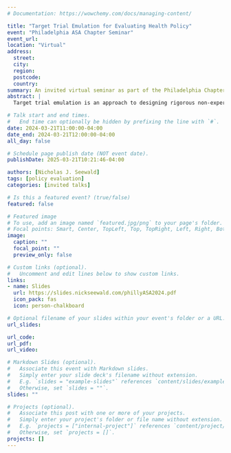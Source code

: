 ```yaml
---
# Documentation: https://wowchemy.com/docs/managing-content/

title: "Target Trial Emulation for Evaluating Health Policy"
event: "Philadelphia ASA Chapter Seminar"
event_url:
location: "Virtual"
address:
  street:
  city:
  region:
  postcode:
  country:
summary: An invited virtual seminar as part of the Philadelphia Chapter of the American Statistical Association's monthly webinar series.
abstract: |
  Target trial emulation is an approach to designing rigorous non-experimental studies by “emulating” key features of a clinical trial. Most commonly used outside policy contexts, this approach is also valuable for policy evaluation as policies typically are not randomly assigned. I discuss how to apply the target trial emulation framework in a policy evaluation context, with examples from a study investigating the effects of state medical cannabis laws on opioid and guideline-concordant non-opioid prescribing for chronic noncancer pain treatment among commercially-insured U.S. adults. The policy trial emulation framework includes the following 7 components: the exposure, the scientific question and estimand, the units, baseline (“time zero”), the treatment assignment procedure, the outcomes, and the analysis strategy. Policy evaluations that emulate a randomized trial across these dimensions can yield estimates of the causal effects of the policy on outcomes. Using the policy trial emulation framework to conduct and report on research design and methods supports transparent assessment of threats to causal inference in non-experimental studies intended to assess the effect of a health policy on clinical or population health outcomes.

# Talk start and end times.
#   End time can optionally be hidden by prefixing the line with `#`.
date: 2024-03-21T11:00:00-04:00
date_end: 2024-03-21T12:00:00-04:00
all_day: false

# Schedule page publish date (NOT event date).
publishDate: 2025-03-21T10:21:46-04:00

authors: [Nicholas J. Seewald]
tags: [policy evaluation]
categories: [invited talks]

# Is this a featured event? (true/false)
featured: false

# Featured image
# To use, add an image named `featured.jpg/png` to your page's folder. 
# Focal points: Smart, Center, TopLeft, Top, TopRight, Left, Right, BottomLeft, Bottom, BottomRight.
image:
  caption: ""
  focal_point: ""
  preview_only: false

# Custom links (optional).
#   Uncomment and edit lines below to show custom links.
links:
- name: Slides
  url: https://slides.nickseewald.com/phillyASA2024.pdf
  icon_pack: fas
  icon: person-chalkboard

# Optional filename of your slides within your event's folder or a URL.
url_slides: 

url_code:
url_pdf:
url_video:

# Markdown Slides (optional).
#   Associate this event with Markdown slides.
#   Simply enter your slide deck's filename without extension.
#   E.g. `slides = "example-slides"` references `content/slides/example-slides.md`.
#   Otherwise, set `slides = ""`.
slides: ""

# Projects (optional).
#   Associate this post with one or more of your projects.
#   Simply enter your project's folder or file name without extension.
#   E.g. `projects = ["internal-project"]` references `content/project/deep-learning/index.md`.
#   Otherwise, set `projects = []`.
projects: []
---
```

